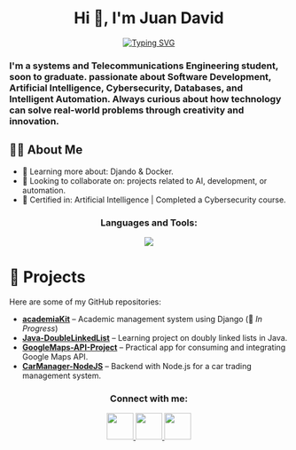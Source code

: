 <h1 align="center">Hi 👋, I'm Juan David</h1>
<p align="center">
	<a href="https://git.io/typing-svg"><img src="https://readme-typing-svg.herokuapp.com?font=Fira+Code&pause=1000&width=435&lines=Exploring+AI%2C+Data%2C+and+Automation." alt="Typing SVG" /></a>
</p>
<h3>I'm a systems and Telecommunications Engineering student, soon to graduate. passionate about Software Development, Artificial Intelligence, Cybersecurity, Databases, and Intelligent Automation. Always curious about how technology can solve real-world problems through creativity and innovation.
</h3>

## 🧑‍💻 About Me
- 🌱 Learning more about: Djando & Docker.
- 👯 Looking to collaborate on: projects related to AI, development, or automation.  
- 📜 Certified in: Artificial Intelligence | Completed a Cybersecurity course.  


<h3 align="center">Languages and Tools:</h3>

<p align="center">
  <a href="https://skillicons.dev">
    <img src="https://skillicons.dev/icons?i=linux,windows,powershell,idea,vscode,java,py,js,django,postgres,sqlite,mysql,postman,git,notion,obsidian&perline=8" />
  </a>
</p>

# 📂 Projects

Here are some of my GitHub repositories:

- [**academiaKit**](https://github.com/JuanDaviid01/academiaKit) – Academic management system using Django (🚧 *In Progress*)
- [**Java-DoubleLinkedList**](https://github.com/JuanDaviid01/Java_DoubleLinkedList) – Learning project on doubly linked lists in Java.  
- [**GoogleMaps-API-Project**](https://github.com/JuanDaviid01/ejemploApiGoogle) – Practical app for consuming and integrating Google Maps API.  
- [**CarManager-NodeJS**](https://github.com/JuanDaviid01/legalAutos_backend/tree/juanDavid) – Backend with Node.js for a car trading management system.  

<h3 align="center">Connect with me:</h3>

<p align="center">
  <a href="https://www.linkedin.com/in/juan-david-gómez-vallejo" target="_blank">
    <img src="https://skillicons.dev/icons?i=linkedin" height="48" />
  </a>
  <a href="mailto:juandaviid2624@gmail.com">
    <img src="https://skillicons.dev/icons?i=gmail" height="48" />
  </a>
  <a href="https://discordapp.com/users/spraydeuva" target="_blank">
    <img src="https://skillicons.dev/icons?i=discord" height="48" />
  </a>
</p>
